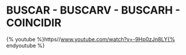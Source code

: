 
# BUSCAR - BUSCARV - BUSCARH - COINCIDIR

{% youtube %}https//www.youtube.com/watch?v=-9Hp0zJn8LY{% endyoutube %}
